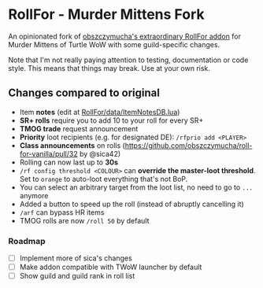 # RollFor - Murder Mittens Fork
An opinionated fork of [obszczymucha's extraordinary RollFor addon](https://github.com/obszczymucha/roll-for-vanilla) for Murder Mittens of Turtle WoW with some guild-specific changes.

Note that I'm not really paying attention to testing, documentation or code style. This means that things may break. Use at your own risk.

## Changes compared to original
- Item **notes** (edit at [RollFor/data/ItemNotesDB.lua](RollFor/data/ItemNotesDB.lua))
- **SR+ rolls** require you to add 10 to your roll for every SR+
- **TMOG trade** request announcement
- **Priority** loot recipients (e.g. for designated DE): `/rfprio add <PLAYER>`
- **Class announcements** on rolls (https://github.com/obszczymucha/roll-for-vanilla/pull/32 by @sica42)
- Rolling can now last up to **30s**
- `/rf config threshold <COLOUR>` can **override the master-loot threshold**. Set to `orange` to auto-loot everything that's not BoP.
- You can select an arbitrary target from the loot list, no need to go to `...` anymore
- Added a button to speed up the roll (instead of abruptly cancelling it)
- `/arf` can bypass HR items
- TMOG rolls are now `/roll 50` by default

### Roadmap
- [ ] Implement more of sica's changes
- [ ] Make addon compatible with TWoW launcher by default
- [ ] Show guild and guild rank in roll list
